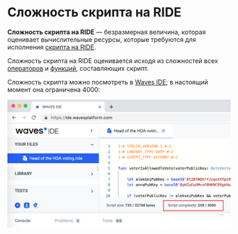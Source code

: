 # Сложность скрипта на RIDE

**Cложность скрипта на RIDE** — безразмерная величина, которая оценивает вычислительные ресурсы, которые требуются для исполнения [скрипта на RIDE](/ride/ride-script.md).

Сложность скрипта на RIDE оценивается исходя из сложностей всех [операторов](/ride/operators.md) и [функций](/ride/functions.md), составляющих скрипт.

Сложность скрипта можно посмотреть в [Waves IDE](https://ide.wavesplatform.com); в настоящий момент она ограничена 4000:

<img src="img/ride-script-complexity/script-complexity.png" alt="faucet" width="700"/>
